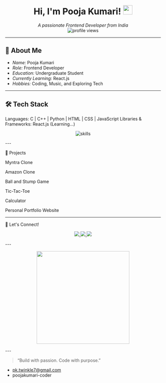 <h1 align="center">Hi, I'm Pooja Kumari! <img src="https://media.giphy.com/media/hvRJCLFzcasrR4ia7z/giphy.gif" width="30px"/></h1>

<p align="center">
  <i>A passionate Frontend Developer from India</i><br/>
  <img src="https://komarev.com/ghpvc/?username=pooja-kumari&style=flat-square&color=blue" alt="profile views"/>
</p>

---

## 🌟 About Me

- *Name:* Pooja Kumari  
- *Role:* Frontend Developer  
- *Education:* Undergraduate Student  
- *Currently Learning:* React.js  
- *Hobbies:* Coding, Music, and Exploring Tech

---

## 🛠 Tech Stack

Languages: C | C++ | Python | HTML | CSS | JavaScript
Libraries & Frameworks: React.js (Learning...)

<p align="center">
  <img src="https://skillicons.dev/icons?i=c,cpp,python,html,css,js,react" alt="skills" />
</p>
---

💼 Projects

Myntra Clone

Amazon Clone

Ball and Stump Game

Tic-Tac-Toe

Calculator

Personal Portfolio Website



---

🚀 Let's Connect!

<p align="center">
  <a href="https://www.linkedin.com/in/pooja-kumari-25585b28a" target="_blank">
    <img src="https://img.shields.io/badge/-LinkedIn-blue?style=for-the-badge&logo=linkedin&logoColor=white"/>
  </a>
  <a href="mailto:your.email@example.com">
    <img src="https://img.shields.io/badge/-Email-c14438?style=for-the-badge&logo=Gmail&logoColor=white"/>
  </a>
  <a href="https://github.com/your-github-username">
    <img src="https://img.shields.io/badge/-GitHub-333?style=for-the-badge&logo=github"/>
  </a>
</p>
---


<p align="center">
  <img src="https://media.giphy.com/media/3o7aD2saalBwwftBIY/giphy.gif" width="300px"/>
</p>
---

> “Build with passion. Code with purpose.”





- pk.twinkle7@gmail.com
- poojakumari-coder


